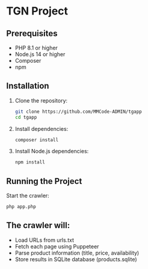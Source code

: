 # TGN Project

## Prerequisites

- PHP 8.1 or higher
- Node.js 14 or higher
- Composer
- npm

## Installation

1. Clone the repository:
   ```sh
   git clone https://github.com/MMCode-ADMIN/tgapp
   cd tgapp
   ```

2. Install dependencies:
   ```sh
   composer install
   ```

3. Install Node.js dependencies:
   ```sh
   npm install
   ```

## Running the Project

Start the crawler:
```sh
php app.php
```

## The crawler will:

- Load URLs from urls.txt
- Fetch each page using Puppeteer
- Parse product information (title, price, availability)
- Store results in SQLite database (products.sqlite)

